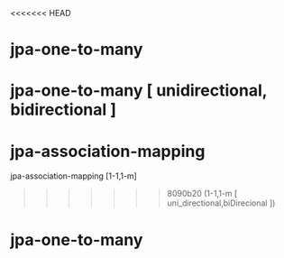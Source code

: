 <<<<<<< HEAD
# jpa-one-to-many
jpa-one-to-many [ unidirectional, bidirectional ]
=======
# jpa-association-mapping
jpa-association-mapping [1-1,1-m]
>>>>>>> 8090b20 (1-1,1-m [ uni_directional,biDirecional ])
# jpa-one-to-many
